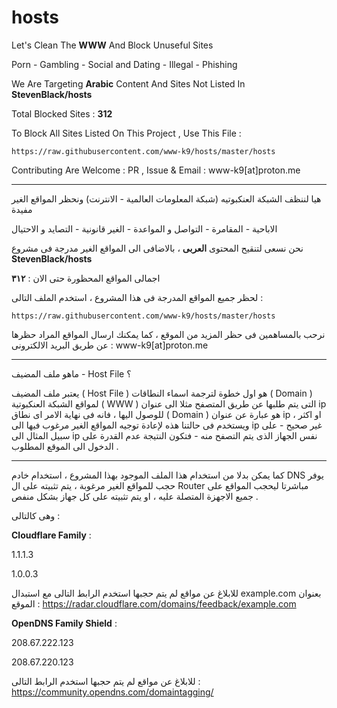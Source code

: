 # hosts

Let's Clean The **WWW** And Block Unuseful Sites

Porn - Gambling - Social and Dating - Illegal - Phishing

We Are Targeting **Arabic** Content And Sites Not Listed In **StevenBlack/hosts**

Total Blocked Sites : **312**

To Block All Sites Listed On This Project , Use This File :

```
https://raw.githubusercontent.com/www-k9/hosts/master/hosts
```

Contributing Are Welcome : PR , Issue & Email : www-k9[at]proton.me

------

هيا لننظف الشبكة العنكبوتيه (شبكة المعلومات العالمية - الانترنت) ونحظر المواقع الغير مفيدة

الاباحية - المقامرة - التواصل و المواعدة - الغير قانونية - التصايد و الاحتيال

نحن نسعى لتنقيح المحتوى **العربى** ، بالاضافى الى المواقع الغير مدرجة فى مشروع
**StevenBlack/hosts**

اجمالى المواقع المحظورة حتى الان : **٣١٢**

لحظر جميع المواقع المدرجة فى هذا المشروع ، استخدم الملف التالى :

```
https://raw.githubusercontent.com/www-k9/hosts/master/hosts
```

نرحب بالمساهمين فى حظر المزيد من الموقع ، كما يمكنك ارسال المواقع المراد حظرها عن طريق البريد الالكترونى :
www-k9[at]proton.me

------

ماهو ملف المضيف - Host File ؟

يعتبر ملف المضيف ( Host File ) هو اول خطوة لترجمة اسماء النطاقات ( Domain ) لمواقع الشبكة العنكبوتية ( WWW ) التى يتم طلبها عن طريق المتصفح مثلا الى عنوان ip للوصول اليها ، فانه فى نهاية الامر اى نطاق ( Domain ) هو عبارة عن عنوان ip او اكثر ،
ويستخدم فى حالتنا هذه لإعادة توجيه المواقع الغير مرغوب فيها الى ip غير صحيح - على سبيل المثال الى ip  نفس الجهاز الذى يتم التصفح منه - فتكون النتيجة عدم القدرة على الدخول الى الموقع المطلوب .

------

كما يمكن بدلا من استخدام هذا الملف الموجود بهذا المشروع ، استخدام خادم DNS يوفر حجب للمواقع الغير مرغوبة ، يتم تثبيته على ال Router مباشرتا ليحجب المواقع على جميع الاجهزة المتصلة عليه ، او يتم تثبيته على كل جهاز بشكل منفص .

وهى كالتالى :

**Cloudflare Family** :

1.1.1.3

1.0.0.3

للابلاغ عن مواقع لم يتم حجبها استخدم الرابط التالى مع استبدال  example.com بعنوان الموقع :
https://radar.cloudflare.com/domains/feedback/example.com

**OpenDNS Family Shield** :

208.67.222.123

208.67.220.123

للابلاغ عن مواقع لم يتم حجبها استخدم الرابط التالى :
https://community.opendns.com/domaintagging/
